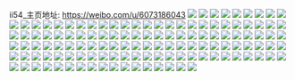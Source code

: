 ii54_主页地址: https://weibo.com/u/6073186043 
![](https://wx4.sinaimg.cn/mw2000/006D0t7Bly1h8oeyjtnakj322d2r5hdu.jpg) 
![](https://wx4.sinaimg.cn/mw2000/006D0t7Bly1h8mkjrvlwcj30u0140ag2.jpg) 
![](https://wx4.sinaimg.cn/mw2000/006D0t7Bly1h8mkk28t1fj30u014c7bh.jpg) 
![](https://wx4.sinaimg.cn/mw2000/006D0t7Bly1h8mkk1q4n1j30u0140457.jpg) 
![](https://wx4.sinaimg.cn/mw2000/006D0t7Bly1h8mkjr3l9tj30u0140aiw.jpg) 
![](https://wx4.sinaimg.cn/mw2000/006D0t7Bly1h8mkjt13mbj30u0140n5p.jpg) 
![](https://wx4.sinaimg.cn/mw2000/006D0t7Bly1h8mkjsinbfj30u014f7bw.jpg) 
![](https://wx4.sinaimg.cn/mw2000/006D0t7Bly1h8mkjrdk5zj30u0140n1a.jpg) 
![](https://wx4.sinaimg.cn/mw2000/006D0t7Bly1h8mkjqkaqzj30u014043z.jpg) 
![](https://wx4.sinaimg.cn/mw2000/006D0t7Bly1h8l7iw1liqj30u0140jym.jpg) 
![](https://wx4.sinaimg.cn/mw2000/006D0t7Bly1h8l7j9ln29j30u0140dri.jpg) 
![](https://wx4.sinaimg.cn/mw2000/006D0t7Bly1h8l7j8k9q2j30u0140492.jpg) 
![](https://wx4.sinaimg.cn/mw2000/006D0t7Bly1h8l7iwoo6yj30u0140thz.jpg) 
![](https://wx4.sinaimg.cn/mw2000/006D0t7Bly1h8l7ivibpzj30u0140466.jpg) 
![](https://wx4.sinaimg.cn/mw2000/006D0t7Bly1h8l7iut1z0j30u0144n59.jpg) 
![](https://wx4.sinaimg.cn/mw2000/006D0t7Bly1h8l7iu4oz4j30u0140wnm.jpg) 
![](https://wx4.sinaimg.cn/mw2000/006D0t7Bly1h8l7jngn2qj30u014048b.jpg) 
![](https://wx4.sinaimg.cn/mw2000/006D0t7Bgy1h8jwn4kk0bj32c0340x6p.jpg) 
![](https://wx4.sinaimg.cn/mw2000/006D0t7Bgy1h8jwn79fxkj32db35skjp.jpg) 
![](https://wx4.sinaimg.cn/mw2000/006D0t7Bgy1h8jwnk0klqj32dc35snpf.jpg) 
![](https://wx4.sinaimg.cn/mw2000/006D0t7Bgy1h8jwna2m99j32c0340b2b.jpg) 
![](https://wx4.sinaimg.cn/mw2000/006D0t7Bgy1h8jwnh2ykdj32c0340npf.jpg) 
![](https://wx4.sinaimg.cn/mw2000/006D0t7Bgy1h8jwn8yzktj31sc2dsqv6.jpg) 
![](https://wx4.sinaimg.cn/mw2000/006D0t7Bgy1h8ixmxkc2bj322y2ryb2b.jpg) 
![](https://wx4.sinaimg.cn/mw2000/006D0t7Bgy1h8ixmyxeidj32dc35s7wk.jpg) 
![](https://wx4.sinaimg.cn/mw2000/006D0t7Bgy1h8ixn0q466j3293304kjo.jpg) 
![](https://wx4.sinaimg.cn/mw2000/006D0t7Bgy1h8hui0g2zmj30u016ejxx.jpg) 
![](https://wx4.sinaimg.cn/mw2000/006D0t7Bgy1h8hui29xpqj30zu25onht.jpg) 
![](https://wx4.sinaimg.cn/mw2000/006D0t7Bgy1h8hq0ida3cj30u0140tka.jpg) 
![](https://wx4.sinaimg.cn/mw2000/006D0t7Bgy1h8hq0k9j4yj30u0140n78.jpg) 
![](https://wx4.sinaimg.cn/mw2000/006D0t7Bgy1h8hq0hdpycj30u0140dox.jpg) 
![](https://wx4.sinaimg.cn/mw2000/006D0t7Bgy1h8hq0jb3fej30u0140tit.jpg) 
![](https://wx4.sinaimg.cn/mw2000/006D0t7Bgy1h8hq0ga1l5j30u0140dry.jpg) 
![](https://wx4.sinaimg.cn/mw2000/006D0t7Bly1h8gkksg2xij326e2wjqv6.jpg) 
![](https://wx4.sinaimg.cn/mw2000/006D0t7Bly1h8gkktc3tlj32712xd1kz.jpg) 
![](https://wx4.sinaimg.cn/mw2000/006D0t7Bly1h8gkkw91hhj32c0340qv8.jpg) 
![](https://wx4.sinaimg.cn/mw2000/006D0t7Bly1h8gkky4ljwj32622w2e83.jpg) 
![](https://wx4.sinaimg.cn/mw2000/006D0t7Bly1h89721g74dj30u01mm1dx.jpg) 
![](https://wx4.sinaimg.cn/mw2000/006D0t7Bly1h89721qf4qj30zu25odqo.jpg) 
![](https://wx4.sinaimg.cn/mw2000/006D0t7Bly1h7y0nbf098j32c0340nph.jpg) 
![](https://wx4.sinaimg.cn/mw2000/006D0t7Bly1h7y0mwbr8gj32c0346u0x.jpg) 
![](https://wx4.sinaimg.cn/mw2000/006D0t7Bly1h7y0nelvxsj32c03404qs.jpg) 
![](https://wx4.sinaimg.cn/mw2000/006D0t7Bly1h7y0n5v8m0j32c0346e83.jpg) 
![](https://wx4.sinaimg.cn/mw2000/006D0t7Bly1h7y0n0wwjwj32c0340e87.jpg) 
![](https://wx4.sinaimg.cn/mw2000/006D0t7Bly1h7y0n3ge3aj32c03467wj.jpg) 
![](https://wx4.sinaimg.cn/mw2000/006D0t7Bly1h7y0mukgl6j32572uxqv6.jpg) 
![](https://wx4.sinaimg.cn/mw2000/006D0t7Bly1h7y0mvk2yqj32402tcqv6.jpg) 
![](https://wx4.sinaimg.cn/mw2000/006D0t7Bly1h7y0n8dtf5j32c0340hdw.jpg) 
![](https://wx4.sinaimg.cn/mw2000/006D0t7Bly1h7wx0gv4ibj328f2z8e82.jpg) 
![](https://wx4.sinaimg.cn/mw2000/006D0t7Bly1h7qxhzzhz9j32c0340kjm.jpg) 
![](https://wx4.sinaimg.cn/mw2000/006D0t7Bly1h7qxhvu326j32c0340u0y.jpg) 
![](https://wx4.sinaimg.cn/mw2000/006D0t7Bly1h7qxhxg1u1j32bz3401l0.jpg) 
![](https://wx4.sinaimg.cn/mw2000/006D0t7Bly1h7qxi5fqbkj32bz340kjn.jpg) 
![](https://wx4.sinaimg.cn/mw2000/006D0t7Bly1h7qxi6usufj32bz340hdv.jpg) 
![](https://wx4.sinaimg.cn/mw2000/006D0t7Bly1h7oy57sqnbj30u0140tem.jpg) 
![](https://wx4.sinaimg.cn/mw2000/006D0t7Bly1h7oy58setpj30u01407hl.jpg) 
![](https://wx4.sinaimg.cn/mw2000/006D0t7Bly1h7py34n8nej30u0140gwt.jpg) 
![](https://wx4.sinaimg.cn/mw2000/006D0t7Bly1h7izev5bgpj32c0340x6q.jpg) 
![](https://wx4.sinaimg.cn/mw2000/006D0t7Bly1h7izf0mx63j32c0340npf.jpg) 
![](https://wx4.sinaimg.cn/mw2000/006D0t7Bly1h7izf3teyxj32c0340x6r.jpg) 
![](https://wx4.sinaimg.cn/mw2000/006D0t7Bly1h7izfisf30j32c0340x6q.jpg) 
![](https://wx4.sinaimg.cn/mw2000/006D0t7Bly1h7izfbqmjoj32bz340hdv.jpg) 
![](https://wx4.sinaimg.cn/mw2000/006D0t7Bly1h7izfdvddhj32bz340x6s.jpg) 
![](https://wx4.sinaimg.cn/mw2000/006D0t7Bly1h61pnkqmsqj32662w8kjm.jpg) 
![](https://wx4.sinaimg.cn/mw2000/006D0t7Bly1h61pnmmr2wj31kt27zaov.jpg) 
![](https://wx4.sinaimg.cn/mw2000/006D0t7Bly1h5qff6b415j31o02807wi.jpg) 
![](https://wx4.sinaimg.cn/mw2000/006D0t7Bly1h5qffhmwa7j31o0280b2a.jpg) 
![](https://wx4.sinaimg.cn/mw2000/006D0t7Bgy1h5nk85pnkyj321l2q4kjm.jpg) 
![](https://wx4.sinaimg.cn/mw2000/006D0t7Bgy1h5nk88qnmdj32602w0x6q.jpg) 
![](https://wx4.sinaimg.cn/mw2000/006D0t7Bgy1h5nk8hgkapj32c0340hdv.jpg) 
![](https://wx4.sinaimg.cn/mw2000/006D0t7Bgy1h5nk8ldfubj32c0340kjn.jpg) 
![](https://wx4.sinaimg.cn/mw2000/006D0t7Bgy1h5mz4eabn3j32c0340b2g.jpg) 
![](https://wx4.sinaimg.cn/mw2000/006D0t7Bgy1h5mz3q46o6j31qo2bkb2b.jpg) 
![](https://wx4.sinaimg.cn/mw2000/006D0t7Bgy1h5mz4ibz35j32c03407wm.jpg) 
![](https://wx4.sinaimg.cn/mw2000/006D0t7Bgy1h5mz4nk91dj32c03407wm.jpg) 
![](https://wx4.sinaimg.cn/mw2000/006D0t7Bly1h58zb2mlx4j32772xlx6p.jpg) 
![](https://wx4.sinaimg.cn/mw2000/006D0t7Bly1h58zae10slj323b2sfb2a.jpg) 
![](https://wx4.sinaimg.cn/mw2000/006D0t7Bly1h58zahg82bj31nh27bnpd.jpg) 
![](https://wx4.sinaimg.cn/mw2000/006D0t7Bly1h58zaxwy66j32c03407wj.jpg) 
![](https://wx4.sinaimg.cn/mw2000/006D0t7Bly1h58zaz4h0dj31zy2nx4qq.jpg) 
![](https://wx4.sinaimg.cn/mw2000/006D0t7Bly1h58zapua4vj32c03407wj.jpg) 
![](https://wx4.sinaimg.cn/mw2000/006D0t7Bly1h58zb7g0m5j32c03407wj.jpg) 
![](https://wx4.sinaimg.cn/mw2000/006D0t7Bly1h58zartcwlj31ua2ge1ky.jpg) 
![](https://wx4.sinaimg.cn/mw2000/006D0t7Bly1h58zaksmh5j31y22lfnpe.jpg) 
![](https://wx4.sinaimg.cn/mw2000/006D0t7Bly1h4zc84u43oj325l2vgx6q.jpg) 
![](https://wx4.sinaimg.cn/mw2000/006D0t7Bly1h4zc81vn68j326a2xbb2c.jpg) 
![](https://wx4.sinaimg.cn/mw2000/006D0t7Bly1h4zc8duoiij32c0340x6s.jpg) 
![](https://wx4.sinaimg.cn/mw2000/006D0t7Bly1h4zc8n16lgj32c0340b2c.jpg) 
![](https://wx4.sinaimg.cn/mw2000/006D0t7Bly1h4fzquw38zj32c0340npi.jpg) 
![](https://wx4.sinaimg.cn/mw2000/006D0t7Bly1h4fzr0u74qj32e3340hdw.jpg) 
![](https://wx4.sinaimg.cn/mw2000/006D0t7Bly1h4fzr3gilfj325s2vqqv7.jpg) 
![](https://wx4.sinaimg.cn/mw2000/006D0t7Bly1h4fzomfl66j324g2txnpe.jpg) 
![](https://wx4.sinaimg.cn/mw2000/006D0t7Bly1h4ex11zozbj329a30ex6r.jpg) 
![](https://wx4.sinaimg.cn/mw2000/006D0t7Bly1h4ex1iv4zij32fp3401kz.jpg) 
![](https://wx4.sinaimg.cn/mw2000/006D0t7Bly1h4ex24zjrbj32c0340kjp.jpg) 
![](https://wx4.sinaimg.cn/mw2000/006D0t7Bly1h4ex1shlkxj31ma27nu0x.jpg) 
![](https://wx4.sinaimg.cn/mw2000/006D0t7Bly1h4balcekdtj32422thx6q.jpg) 
![](https://wx4.sinaimg.cn/mw2000/006D0t7Bly1h4bam7f7ifj31mq26b4qq.jpg) 
![](https://wx4.sinaimg.cn/mw2000/006D0t7Bly1h4ad52owc3j327i2y0hdx.jpg) 
![](https://wx4.sinaimg.cn/mw2000/006D0t7Bly1h4ad50fht6j3291301hdx.jpg) 
![](https://wx4.sinaimg.cn/mw2000/006D0t7Bly1h4ad57esusj32c0340npe.jpg) 
![](https://wx4.sinaimg.cn/mw2000/006D0t7Bly1h4ad565jbcj32c0340hdy.jpg) 
![](https://wx4.sinaimg.cn/mw2000/006D0t7Bly1h45srowqiwj3291301npe.jpg) 
![](https://wx4.sinaimg.cn/mw2000/006D0t7Bly1h3suwdvgwej32c03407wk.jpg) 
![](https://wx4.sinaimg.cn/mw2000/006D0t7Bly1h3suwkszozj32by340hdv.jpg) 
![](https://wx4.sinaimg.cn/mw2000/006D0t7Bly1h3suwmwxctj32382wokjn.jpg) 
![](https://wx4.sinaimg.cn/mw2000/006D0t7Bly1h34udjvbhyj30zo0ig0ue.jpg) 
![](https://wx4.sinaimg.cn/mw2000/006D0t7Bly1h29hettxe1j32c0340e83.jpg) 
![](https://wx4.sinaimg.cn/mw2000/006D0t7Bly1h29hewjlshj32c0340hdu.jpg) 
![](https://wx4.sinaimg.cn/mw2000/006D0t7Bly1h17agnjyhqj31o0280x6p.jpg) 
![](https://wx4.sinaimg.cn/mw2000/006D0t7Bly1h17agew889j32c0340kjm.jpg) 
![](https://wx4.sinaimg.cn/mw2000/006D0t7Bly1h17afwbgcsj320s2p17wi.jpg) 
![](https://wx4.sinaimg.cn/mw2000/006D0t7Bly1h28eu7xd41j30zo1bjtha.jpg) 
![](https://wx4.sinaimg.cn/mw2000/006D0t7Bly1h28ewgiammj30u0140q71.jpg) 
![](https://wx4.sinaimg.cn/mw2000/006D0t7Bly1h28eu77x2dj32442ti7wj.jpg) 
![](https://wx4.sinaimg.cn/mw2000/006D0t7Bly1h10hv4mrvmj328i28knpe.jpg) 
![](https://wx4.sinaimg.cn/mw2000/006D0t7Bly1gzy4wec57mj31u92ig1ky.jpg) 
![](https://wx4.sinaimg.cn/mw2000/006D0t7Bly1gy8nays24mj32802yoqv7.jpg) 
![](https://wx4.sinaimg.cn/mw2000/006D0t7Bly1gy8nanv3zgj3280313hdv.jpg) 
![](https://wx4.sinaimg.cn/mw2000/006D0t7Bly1gy8nav5estj3280313b2c.jpg) 
![](https://wx4.sinaimg.cn/mw2000/006D0t7Bly1gsr9imo5rej30u014045x.jpg) 
![](https://wx4.sinaimg.cn/mw2000/006D0t7Bly1gsr9im3mu4j30u0140aj0.jpg) 
![](https://wx4.sinaimg.cn/mw2000/006D0t7Bly1gsr9ip61mqj30u0144wln.jpg) 
![](https://wx4.sinaimg.cn/mw2000/006D0t7Bly1gsr9in7mclj30u0140jy3.jpg) 
![](https://wx4.sinaimg.cn/mw2000/006D0t7Bly1gsr9ipkv61j30u0140dqx.jpg) 
![](https://wx4.sinaimg.cn/mw2000/006D0t7Bly1gsr9il1f5nj30u014579g.jpg) 
